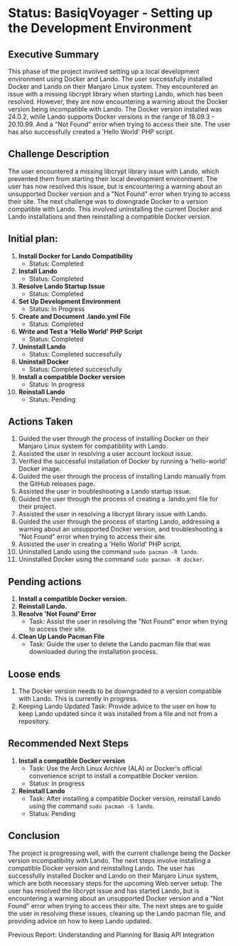 # Status: BasiqVoyager - Setting up the Development Environment

## Executive Summary

This phase of the project involved setting up a local development environment using Docker and Lando. The user successfully installed Docker and Lando on their Manjaro Linux system. They encountered an issue with a missing libcrypt library when starting Lando, which has been resolved. However, they are now encountering a warning about the Docker version being incompatible with Lando. The Docker version installed was 24.0.2, while Lando supports Docker versions in the range of 18.09.3 - 20.10.99. And a "Not Found" error when trying to access their site. The user has also successfully created a 'Hello World' PHP script.

## Challenge Description 

The user encountered a missing libcrypt library issue with Lando, which prevented them from starting their local development environment. The user has now resolved this issue, but is encountering a warning about an unsupported Docker version and a "Not Found" error when trying to access their site. The next challenge was to downgrade Docker to a version compatible with Lando. This involved uninstalling the current Docker and Lando installations and then reinstalling a compatible Docker version.

## Initial plan: 

1. **Install Docker for Lando Compatibility**
    - Status: Completed
2. **Install Lando**
    - Status: Completed
3. **Resolve Lando Startup Issue**
    - Status: Completed
4. **Set Up Development Environment**
    - Status: In Progress
5. **Create and Document .lando.yml File**
    - Status: Completed
6. **Write and Test a 'Hello World' PHP Script**
    - Status: Completed
7. **Uninstall Lando**
    - Status: Completed successfully
8. **Uninstall Docker**
    - Status: Completed successfully
9. **Install a compatible Docker version**
    - Status: In progress
10. **Reinstall Lando**
    - Status: Pending

## Actions Taken 

1. Guided the user through the process of installing Docker on their Manjaro Linux system for compatibility with Lando.
2. Assisted the user in resolving a user account lockout issue.
3. Verified the successful installation of Docker by running a 'hello-world' Docker image.
4. Guided the user through the process of installing Lando manually from the GitHub releases page.
5. Assisted the user in troubleshooting a Lando startup issue.
6. Guided the user through the process of creating a .lando.yml file for their project.
7. Assisted the user in resolving a libcrypt library issue with Lando.
8. Guided the user through the process of starting Lando, addressing a warning about an unsupported Docker version, and troubleshooting a "Not Found" error when trying to access their site.
9. Assisted the user in creating a 'Hello World' PHP script.
10. Uninstalled Lando using the command `sudo pacman -R lando`.
11. Uninstalled Docker using the command `sudo pacman -R docker`.

## Pending actions

1. **Install a compatible Docker version.**
2. **Reinstall Lando.**
3. **Resolve 'Not Found' Error**
    - Task: Assist the user in resolving the "Not Found" error when trying to access their site.
4. **Clean Up Lando Pacman File**
    - Task: Guide the user to delete the Lando pacman file that was downloaded during the installation process.

## Loose ends

1. The Docker version needs to be downgraded to a version compatible with Lando. This is currently in progress.
2. Keeping Lando Updated
    Task: Provide advice to the user on how to keep Lando updated since it was installed from a file and not from a repository.

## Recommended Next Steps 

1. **Install a compatible Docker version**
   - Task: Use the Arch Linux Archive (ALA) or Docker's official convenience script to install a compatible Docker version.
   - Status: In progress
2. **Reinstall Lando**
   - Task: After installing a compatible Docker version, reinstall Lando using the command `sudo pacman -S lando`.
   - Status: Pending

## Conclusion 

The project is progressing well, with the current challenge being the Docker version incompatibility with Lando. The next steps involve installing a compatible Docker version and reinstalling Lando. The user has successfully installed Docker and Lando on their Manjaro Linux system, which are both necessary steps for the upcoming Web server setup. The user has resolved the libcrypt issue and has started Lando, but is encountering a warning about an unsupported Docker version and a "Not Found" error when trying to access their site. The next steps are to guide the user in resolving these issues, cleaning up the Lando pacman file, and providing advice on how to keep Lando updated.

Previous Report: Understanding and Planning for Basiq API Integration

